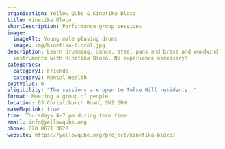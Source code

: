 ```yaml
---
organisation: Yellow Qube & Kinetika Bloco
title: Kinetika Bloco
shortDescription: Performance group sessions
image:
  imageAlt: Young male playing drums
  image: img/kinetika-bloco1.jpg
description: Learn drumming, dance, steel pans and brass and woodwind
  instruments with Kinetika Bloco. No experience necessary!
categories:
  category1: Friends
  category2: Mental Health
costValue: 0
eligibility: "The sessions are open to Tulse Hill residents. "
format: Meeting a group of people
location: 63 Christchurch Road, SW2 3DH
makeMapLink: true
time: Thursdays 4-7 pm during term time
email: info@yellowqube.org
phone: 020 8671 3822
website: https://yellowqube.org/project/kinetika-bloco/
---
```

